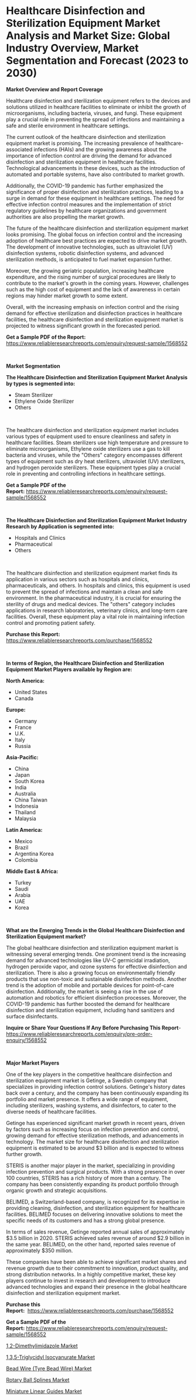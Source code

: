 <p><h1>Healthcare Disinfection and Sterilization Equipment Market Analysis and Market Size: Global Industry Overview, Market Segmentation and Forecast (2023 to 2030)</h1></p><p><strong>Market Overview and Report Coverage</strong></p>
<p><p>Healthcare disinfection and sterilization equipment refers to the devices and solutions utilized in healthcare facilities to eliminate or inhibit the growth of microorganisms, including bacteria, viruses, and fungi. These equipment play a crucial role in preventing the spread of infections and maintaining a safe and sterile environment in healthcare settings.</p><p>The current outlook of the healthcare disinfection and sterilization equipment market is promising. The increasing prevalence of healthcare-associated infections (HAIs) and the growing awareness about the importance of infection control are driving the demand for advanced disinfection and sterilization equipment in healthcare facilities. Technological advancements in these devices, such as the introduction of automated and portable systems, have also contributed to market growth.</p><p>Additionally, the COVID-19 pandemic has further emphasized the significance of proper disinfection and sterilization practices, leading to a surge in demand for these equipment in healthcare settings. The need for effective infection control measures and the implementation of strict regulatory guidelines by healthcare organizations and government authorities are also propelling the market growth.</p><p>The future of the healthcare disinfection and sterilization equipment market looks promising. The global focus on infection control and the increasing adoption of healthcare best practices are expected to drive market growth. The development of innovative technologies, such as ultraviolet (UV) disinfection systems, robotic disinfection systems, and advanced sterilization methods, is anticipated to fuel market expansion further.</p><p>Moreover, the growing geriatric population, increasing healthcare expenditure, and the rising number of surgical procedures are likely to contribute to the market's growth in the coming years. However, challenges such as the high cost of equipment and the lack of awareness in certain regions may hinder market growth to some extent.</p><p>Overall, with the increasing emphasis on infection control and the rising demand for effective sterilization and disinfection practices in healthcare facilities, the healthcare disinfection and sterilization equipment market is projected to witness significant growth in the forecasted period.</p></p>
<p><strong>Get a Sample PDF of the Report:</strong> <a href="https://www.reliableresearchreports.com/enquiry/request-sample/1568552">https://www.reliableresearchreports.com/enquiry/request-sample/1568552</a></p>
<p>&nbsp;</p>
<p><strong>Market Segmentation</strong></p>
<p><strong>The Healthcare Disinfection and Sterilization Equipment Market Analysis by types is segmented into:</strong></p>
<p><ul><li>Steam Sterilizer</li><li>Ethylene Oxide Sterilizer</li><li>Others</li></ul></p>
<p>&nbsp;</p>
<p><p>The healthcare disinfection and sterilization equipment market includes various types of equipment used to ensure cleanliness and safety in healthcare facilities. Steam sterilizers use high temperature and pressure to eliminate microorganisms, Ethylene oxide sterilizers use a gas to kill bacteria and viruses, while the "Others" category encompasses different types of equipment such as dry heat sterilizers, ultraviolet (UV) sterilizers, and hydrogen peroxide sterilizers. These equipment types play a crucial role in preventing and controlling infections in healthcare settings.</p></p>
<p><strong>Get a Sample PDF of the Report:</strong>&nbsp;<a href="https://www.reliableresearchreports.com/enquiry/request-sample/1568552">https://www.reliableresearchreports.com/enquiry/request-sample/1568552</a></p>
<p>&nbsp;</p>
<p><strong>The Healthcare Disinfection and Sterilization Equipment Market Industry Research by Application is segmented into:</strong></p>
<p><ul><li>Hospitals and Clinics</li><li>Pharmaceutical</li><li>Others</li></ul></p>
<p>&nbsp;</p>
<p><p>The healthcare disinfection and sterilization equipment market finds its application in various sectors such as hospitals and clinics, pharmaceuticals, and others. In hospitals and clinics, this equipment is used to prevent the spread of infections and maintain a clean and safe environment. In the pharmaceutical industry, it is crucial for ensuring the sterility of drugs and medical devices. The "others" category includes applications in research laboratories, veterinary clinics, and long-term care facilities. Overall, these equipment play a vital role in maintaining infection control and promoting patient safety.</p></p>
<p><strong>Purchase this Report:</strong>&nbsp; <a href="https://www.reliableresearchreports.com/purchase/1568552">https://www.reliableresearchreports.com/purchase/1568552</a></p>
<p>&nbsp;</p>
<p><strong>In terms of Region, the Healthcare Disinfection and Sterilization Equipment Market Players available by Region are:</strong></p>
<p>
    <p> <strong> North America: </strong>
        <ul>
            <li>United States</li>
            <li>Canada</li>
        </ul>
        </p> 
    <p> <strong> Europe: </strong>
        <ul>
            <li>Germany</li>
            <li>France</li>
            <li>U.K.</li>
            <li>Italy</li>
            <li>Russia</li>
        </ul>
        </p> 
    <p> <strong> Asia-Pacific: </strong>
        <ul>
            <li>China</li>
            <li>Japan</li>
            <li>South Korea</li>
            <li>India</li>
            <li>Australia</li>
            <li>China Taiwan</li>
            <li>Indonesia</li>
            <li>Thailand</li>
            <li>Malaysia</li>
        </ul>
        </p> 
    <p> <strong> Latin America: </strong>
        <ul>
            <li>Mexico</li>
            <li>Brazil</li>
            <li>Argentina Korea</li>
            <li>Colombia</li>
        </ul>
        </p> 
    <p> <strong> Middle East & Africa: </strong>
        <ul>
            <li>Turkey</li>
            <li>Saudi</li>
            <li>Arabia</li>
            <li>UAE</li>
            <li>Korea</li>
        </ul>
    </p>
    </p>
<p>&nbsp;</p>
<p><strong>What are the Emerging Trends in the Global Healthcare Disinfection and Sterilization Equipment market?</strong></p>
<p><p>The global healthcare disinfection and sterilization equipment market is witnessing several emerging trends. One prominent trend is the increasing demand for advanced technologies like UV-C germicidal irradiation, hydrogen peroxide vapor, and ozone systems for effective disinfection and sterilization. There is also a growing focus on environmentally friendly products that use non-toxic and sustainable disinfection methods. Another trend is the adoption of mobile and portable devices for point-of-care disinfection. Additionally, the market is seeing a rise in the use of automation and robotics for efficient disinfection processes. Moreover, the COVID-19 pandemic has further boosted the demand for healthcare disinfection and sterilization equipment, including hand sanitizers and surface disinfectants.</p></p>
<p><strong>Inquire or Share Your Questions If Any Before Purchasing This Report</strong>- <a href="https://www.reliableresearchreports.com/enquiry/pre-order-enquiry/1568552">https://www.reliableresearchreports.com/enquiry/pre-order-enquiry/1568552</a></p>
<p>&nbsp;</p>
<p><strong>Major Market Players</strong></p>
<p><p>One of the key players in the competitive healthcare disinfection and sterilization equipment market is Getinge, a Swedish company that specializes in providing infection control solutions. Getinge's history dates back over a century, and the company has been continuously expanding its portfolio and market presence. It offers a wide range of equipment, including sterilizers, washing systems, and disinfectors, to cater to the diverse needs of healthcare facilities.</p><p>Getinge has experienced significant market growth in recent years, driven by factors such as increasing focus on infection prevention and control, growing demand for effective sterilization methods, and advancements in technology. The market size for healthcare disinfection and sterilization equipment is estimated to be around $3 billion and is expected to witness further growth.</p><p>STERIS is another major player in the market, specializing in providing infection prevention and surgical products. With a strong presence in over 100 countries, STERIS has a rich history of more than a century. The company has been consistently expanding its product portfolio through organic growth and strategic acquisitions.</p><p>BELIMED, a Switzerland-based company, is recognized for its expertise in providing cleaning, disinfection, and sterilization equipment for healthcare facilities. BELIMED focuses on delivering innovative solutions to meet the specific needs of its customers and has a strong global presence.</p><p>In terms of sales revenue, Getinge reported annual sales of approximately $3.5 billion in 2020. STERIS achieved sales revenue of around $2.9 billion in the same year. BELIMED, on the other hand, reported sales revenue of approximately $350 million.</p><p>These companies have been able to achieve significant market shares and revenue growth due to their commitment to innovation, product quality, and strong distribution networks. In a highly competitive market, these key players continue to invest in research and development to introduce advanced technologies and expand their presence in the global healthcare disinfection and sterilization equipment market.</p></p>
<p><strong>Purchase this Report:</strong>&nbsp;&nbsp;<a href="https://www.reliableresearchreports.com/purchase/1568552">https://www.reliableresearchreports.com/purchase/1568552</a></p>
<p></p>
<p><strong>Get a Sample PDF of the Report:</strong>&nbsp;<a href="https://www.reliableresearchreports.com/enquiry/request-sample/1568552">https://www.reliableresearchreports.com/enquiry/request-sample/1568552</a></p>
<p><p><a href="https://medium.com/@patriciaday39/1-2-dimethylimidazole-market-size-market-outlook-and-market-forecast-2023-to-2030-b6cf284c8d87">1,2-Dimethylimidazole Market</a></p><p><a href="https://medium.com/@annaalexander40/1-3-5-triglycidyl-isocyanurate-market-size-cagr-trends-2024-2030-a670eb6a96c7">1,3,5-Triglycidyl Isocyanurate Market</a></p><p><a href="https://github.com/CliffMedina6/Market-Research-Report-List-1/blob/main/bead-wire-tyre-bead-wire-market.md">Bead Wire (Tyre Bead Wire) Market</a></p><p><a href="https://www.linkedin.com/pulse/decoding-rotary-ball-splines-market-deep-dive-latest-trends/">Rotary Ball Splines Market</a></p><p><a href="https://www.linkedin.com/pulse/miniature-linear-guides-market-challenges-opportunities-growth/">Miniature Linear Guides Market</a></p></p>